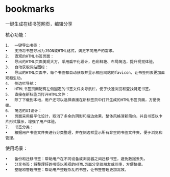 # bookmarks
一键生成在线书签网页，编辑分享

核心功能：

	1.	一键导出书签：
	•	支持将书签导出为JSON或HTML格式，满足不同用户的需求。
	2.	直观的HTML书签页面：
	•	导出的HTML页面美观大方，采用扁平化设计，色彩鲜艳、布局简洁，提升视觉体验。
	3.	自动获取网站图标：
	•	导出的HTML页面中，每个书签都自动获取并显示相应网站的favicon，让书签列表更加直观和生动。
	4.	侧边栏导航：
	•	HTML书签页面配有左侧固定的书签文件夹导航栏，便于快速浏览和查找特定书签。
	5.	直接在新标签页打开HTML文件：
	•	除了下载到本地，用户还可以选择直接在新标签页中打开生成的HTML书签页面，方便快捷。
	6.	简洁的UI设计：
	•	页面采用扁平化设计，取消了多余的阴影和描边效果，整体风格清新简约，并且书签以卡片形式展示，增强了用户体验。
	7.	书签分类：
	•	根据用户书签文件夹进行分类整理，并在侧边栏显示所有非空的书签文件夹，便于浏览和管理。

使用场景：

	•	备份和迁移书签：帮助用户在不同设备或浏览器之间迁移书签，避免数据丢失。
	•	分享书签：将整理好的书签以美观的HTML页面分享给朋友或同事，方便快捷。
	•	整理和管理书签：帮助用户整理杂乱的书签，让书签管理更加高效。
